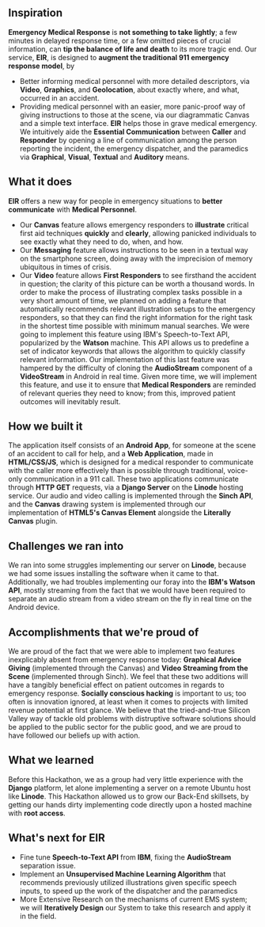 ## Inspiration
**Emergency Medical Response** is **not something to take lightly**; a few minutes in delayed response time, or a few omitted pieces of crucial information, can **tip the balance of life and death** to its more tragic end.
Our service, **EIR**, is designed to **augment the traditional 911 emergency response model**, by
- Better informing medical personnel with more detailed descriptors, via **Video**, **Graphics**, and **Geolocation**, about exactly where, and what, occurred in an accident.
- Providing medical personnel with an easier, more panic-proof way of giving instructions to those at the scene, via our diagrammatic Canvas and a simple text interface.
**EIR** helps those in grave medical emergency.  We intuitively aide the **Essential Communication** between **Caller** and **Responder** by opening a line of communication among the person reporting the incident, the emergency dispatcher, and the paramedics via **Graphical**, **Visual**, **Textual** and **Auditory** means.
## What it does
**EIR** offers a new way for people in emergency situations to **better communicate** with **Medical Personnel**.
- Our **Canvas** feature allows emergency responders to **illustrate** critical first aid techniques **quickly** and **clearly**, allowing panicked individuals to see exactly what they need to do, when, and how. 
- Our **Messaging** feature allows instructions to be seen in a textual way on the smartphone screen, doing away with the imprecision of memory ubiquitous in times of crisis.
- Our **Video** feature allows **First Responders** to see firsthand the accident in question; the clarity of this picture can be worth a thousand words.
In order to make the process of illustrating complex tasks possible in a very short amount of time, we planned on adding a feature that automatically recommends relevant illustration setups to the emergency responders, so that they can find the right information for the right task in the shortest time possible with minimum manual searches. We were going to implement this feature using IBM's Speech-to-Text API, popularized by the **Watson** machine. This API allows us to predefine a set of indicator keywords that allows the algorithm to quickly classify relevant information.
Our implementation of this last feature was hampered by the difficulty of cloning the **AudioStream** component of a **VideoStream** in Android in real time. Given more time, we will implement this feature, and use it to ensure that **Medical Responders** are reminded of relevant queries they need to know; from this, improved patient outcomes will inevitably result.
## How we built it
The application itself consists of an **Android App**, for someone at the scene of an accident to call for help, and a **Web Application**, made in **HTML/CSS/JS**, which is designed for a medical responder to communicate with the caller more effectively than is possible through traditional, voice-only communication in a 911 call.
These two applications communicate through **HTTP GET** requests, via a **Django Server** on the **Linode** hosting service. Our audio and video calling is implemented through the **Sinch API**, and the **Canvas** drawing system is implemented through our implementation of **HTML5's Canvas Element** alongside the **Literally Canvas** plugin.
## Challenges we ran into
We ran into some struggles implementing our server on **Linode**, because we had some issues installing the software when it came to that. Additionally, we had troubles implementing our foray into the **IBM's Watson API**, mostly streaming from the fact that we would have been required to separate an audio stream from a video stream on the fly in real time on the Android device.
## Accomplishments that we're proud of
We are proud of the fact that we were able to implement two features inexplicably absent from emergency response today: **Graphical Advice Giving** (implemented through the Canvas) and **Video Streaming from the Scene** (implemented through Sinch). We feel that these two additions will have a tangibly beneficial effect on patient outcomes in regards to emergency response.
**Socially conscious hacking** is important to us; too often is innovation ignored, at least when it comes to projects with limited revenue potential at first glance. We believe that the tried-and-true Silicon Valley way of tackle old problems with distruptive software solutions should be applied to the public sector for the public good, and we are proud to have followed our beliefs up with action.
## What we learned
Before this Hackathon, we as a group had very little experience with the **Django** platform, let alone implementing a server on a remote Ubuntu host like **Linode**. This Hackathon allowed us to grow our Back-End skillsets, by getting our hands dirty implementing code directly upon a hosted machine with **root access**.
## What's next for EIR
- Fine tune **Speech-to-Text API** from **IBM**, fixing the **AudioStream** separation issue.
- Implement an **Unsupervised Machine Learning Algorithm** that recommends previously utilized illustrations given specific speech inputs, to speed up the work of the dispatcher and the paramedics
- More Extensive Research on the mechanisms of current EMS system; we will **Iteratively Design** our System to take this research and apply it in the field. 
